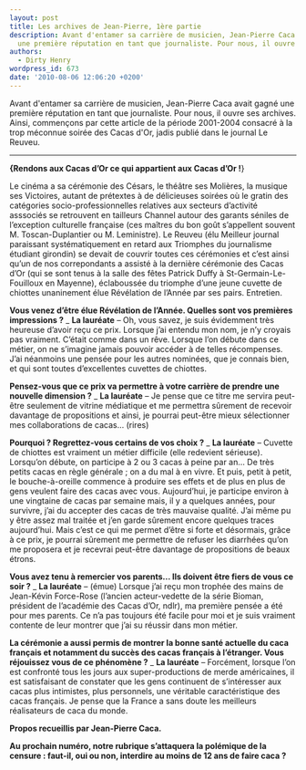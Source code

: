 ```yaml
---
layout: post
title: Les archives de Jean-Pierre, 1ère partie
description: Avant d'entamer sa carrière de musicien, Jean-Pierre Caca avait gagné
  une première réputation en tant que journaliste. Pour nous, il ouvre ses archives.
authors:
  - Dirty Henry
wordpress_id: 673
date: '2010-08-06 12:06:20 +0200'
---
```

Avant d'entamer sa carrière de musicien, Jean-Pierre Caca avait gagné une première réputation en tant que journaliste. Pour nous, il ouvre ses archives. Ainsi, commençons par cette article de la période 2001-2004 consacré à la trop méconnue soirée des Cacas d'Or, jadis publié dans le journal Le Reuveu.

----

__{Rendons aux Cacas d’Or ce qui appartient aux Cacas d’Or !__}

Le cinéma a sa cérémonie des Césars, le théâtre ses Molières, la musique ses Victoires, autant de prétextes à de délicieuses soirées où le gratin des catégories socio-professionnelles relatives aux secteurs d’activité asssociés se retrouvent en tailleurs Channel autour des garants séniles de l’exception culturelle française (ces maîtres du bon goût s’appellent souvent M. Toscan-Duplantier ou M. Leministre). Le Reuveu (élu Meilleur journal paraissant systématiquement en retard aux Triomphes du journalisme étudiant girondin) se devait de couvrir toutes ces cérémonies et c’est ainsi qu’un de nos correpondants a assisté à la dernière cérémonie des Cacas d’Or (qui se sont tenus à la salle des fêtes Patrick Duffy à St-Germain-Le-Fouilloux en Mayenne), éclaboussée du triomphe d’une jeune cuvette de chiottes unaninement élue Révélation de l’Année par ses pairs. Entretien.

__Vous venez d’être élue Révélation de l’Année. Quelles sont vos premières impressions ?__
_ __La lauréate__ –  Oh, vous savez, je suis évidemment très heureuse d’avoir reçu ce prix. Lorsque j’ai entendu mon nom, je n’y croyais pas vraiment. C’était comme dans un rêve. Lorsque l’on débute dans ce métier, on ne s’imagine jamais pouvoir accéder à de telles récompenses. J’ai néanmoins une pensée pour les autres nominées, que je connais bien, et qui sont toutes d’excellentes cuvettes de chiottes. 

__Pensez-vous que ce prix va permettre à votre carrière de prendre une nouvelle dimension ?__
_ __La lauréate__ – Je pense que ce titre me servira peut-être seulement de vitrine médiatique et me permettra sûrement de recevoir davantage de propositions et ainsi, je pourrai peut-être mieux sélectionner mes collaborations de cacas… (rires)

__Pourquoi ? Regrettez-vous certains de vos choix ?__
_ __La lauréate__ – Cuvette de chiottes est vraiment un métier difficile (elle redevient sérieuse). Lorsqu’on débute, on participe à 2 ou 3 cacas à peine par an… De très petits cacas en règle générale ; on a du mal à en vivre. Et puis, petit à petit, le bouche-à-oreille commence à produire ses effets et de plus en plus de gens veulent faire des cacas avec vous. Aujourd’hui, je participe environ à une vingtaine de cacas par semaine mais, il y a quelques années, pour survivre, j’ai du accepter des cacas de très mauvaise qualité. J’ai même pu y être assez mal traitée et j’en garde sûrement encore quelques traces aujourd’hui. Mais c’est ce qui me permet d’être si forte et désormais, grâce à ce prix, je pourrai sûrement me permettre de refuser les diarrhées qu’on me proposera et je recevrai peut-être davantage de propositions de beaux étrons.

__Vous avez tenu à remercier vos parents… Ils doivent être fiers de vous ce soir ?__
_ __La lauréate__ – (émue) Lorsque j’ai reçu mon trophée des mains de Jean-Kévin Force-Rose (l’ancien acteur-vedette de la série Bioman, président de l’académie des Cacas d’Or, ndlr), ma première pensée a été pour mes parents. Ce n’a pas toujours été facile pour moi et je suis vraiment contente de leur montrer que j’ai su réussir dans mon métier. 

__La cérémonie a aussi permis de montrer la bonne santé actuelle du caca français et notamment du succès des cacas français à l’étranger. Vous réjouissez vous de ce phénomène ?__
_ __La lauréate__ – Forcément, lorsque l’on est confronté tous les jours aux super-productions de merde américaines, il est satisfaisant de constater que les gens continuent de s’intéresser aux cacas plus intimistes, plus personnels, une véritable caractéristique des cacas français. Je pense que la France a sans doute les meilleurs réalisateurs de caca du monde.

__Propos recueillis par Jean-Pierre Caca.__

__Au prochain numéro, notre rubrique s’attaquera la polémique de la censure : faut-il, oui ou non, interdire au moins de 12 ans de faire caca ?__
